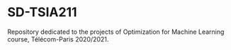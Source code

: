 # SD-TSIA211
Repository dedicated to the projects of Optimization for Machine Learning course, Télécom-Paris 2020/2021.
